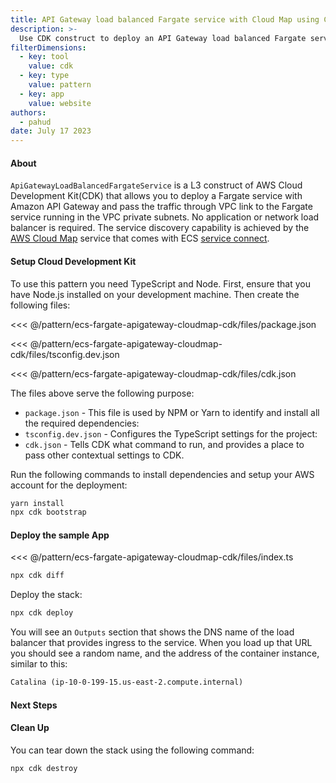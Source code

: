 ```yaml
---
title: API Gateway load balanced Fargate service with Cloud Map using CDK construct
description: >-
  Use CDK construct to deploy an API Gateway load balanced Fargate service with Cloud Map.
filterDimensions:
  - key: tool
    value: cdk
  - key: type
    value: pattern
  - key: app
    value: website
authors:
  - pahud
date: July 17 2023
---
```


#### About

`ApiGatewayLoadBalancedFargateService` is a L3 construct of AWS Cloud Development Kit(CDK) that allows you to deploy a Fargate service with Amazon API Gateway and pass the traffic through VPC link to the Fargate service running in the VPC private subnets. No application or network load balancer is required. The service discovery capability is achieved by the [AWS Cloud Map](https://aws.amazon.com/cloud-map/) service that comes with ECS [service connect](https://docs.aws.amazon.com/AmazonECS/latest/developerguide/service-connect.html).


#### Setup Cloud Development Kit

To use this pattern you need TypeScript and Node. First, ensure that you have Node.js installed on your development machine. Then create the following files:

<tabs>
<tab label="package.json">

<<< @/pattern/ecs-fargate-apigateway-cloudmap-cdk/files/package.json

</tab>

<tab label='tsconfig.dev.json'>

<<< @/pattern/ecs-fargate-apigateway-cloudmap-cdk/files/tsconfig.dev.json

</tab>

<tab label='cdk.json'>

<<< @/pattern/ecs-fargate-apigateway-cloudmap-cdk/files/cdk.json

</tab>
</tabs>

The files above serve the following purpose:

- `package.json` - This file is used by NPM or Yarn to identify and install all the required dependencies:
- `tsconfig.dev.json` - Configures the TypeScript settings for the project:
- `cdk.json` - Tells CDK what command to run, and provides a place to pass other contextual settings to CDK.

Run the following commands to install dependencies and setup your AWS account for the deployment:

```sh
yarn install
npx cdk bootstrap
```

#### Deploy the sample App


<<< @/pattern/ecs-fargate-apigateway-cloudmap-cdk/files/index.ts


```sh
npx cdk diff
```

Deploy the stack:

```sh
npx cdk deploy
```

You will see an `Outputs` section that shows the DNS name of the load balancer that provides ingress to the service. When you load up that URL you should see a random name, and the address of the container instance, similar to this:

```txt
Catalina (ip-10-0-199-15.us-east-2.compute.internal)
```

#### Next Steps



#### Clean Up

You can tear down the stack using the following command:

```sh
npx cdk destroy
```